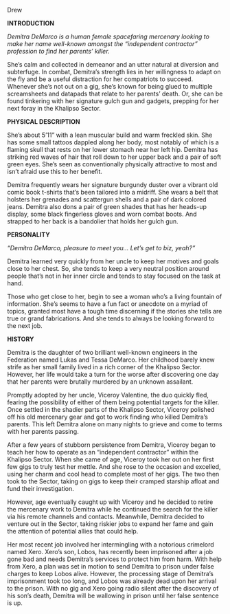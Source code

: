 Drew

**INTRODUCTION**

_Demitra DeMarco is a human female spacefaring mercenary looking to make her name well-known amongst the “independent contractor” profession to find her parents’ killer._

She’s calm and collected in demeanor and an utter natural at diversion and subterfuge. In combat, Demitra’s strength lies in her willingness to adapt on the fly and be a useful distraction for her compatriots to succeed. Whenever she’s not out on a gig, she’s known for being glued to multiple screamsheets and datapads that relate to her parents’ death. Or, she can be found tinkering with her signature gulch gun and gadgets, prepping for her next foray in the Khalipso Sector.

**PHYSICAL DESCRIPTION**

She’s about 5’11” with a lean muscular build and warm freckled skin. She has some small tattoos dappled along her body, most notably of which is a flaming skull that rests on her lower stomach near her left hip. Demitra has striking red waves of hair that roll down to her upper back and a pair of soft green eyes. She’s seen as conventionally physically attractive to most and isn’t afraid use this to her benefit.

Demitra frequently wears her signature burgundy duster over a vibrant old comic book t-shirts that’s been tailored into a midriff. She wears a belt that holsters her grenades and scattergun shells and a pair of dark colored jeans. Demitra also dons a pair of green shades that has her heads-up display, some black fingerless gloves and worn combat boots. And strapped to her back is a bandolier that holds her gulch gun.

**PERSONALITY**

_“Demitra DeMarco, pleasure to meet you… Let’s get to biz, yeah?”_

Demitra learned very quickly from her uncle to keep her motives and goals close to her chest. So, she tends to keep a very neutral position around people that’s not in her inner circle and tends to stay focused on the task at hand.

Those who get close to her, begin to see a woman who’s a living fountain of information. She’s seems to have a fun fact or anecdote on a myriad of topics, granted most have a tough time discerning if the stories she tells are true or grand fabrications. And she tends to always be looking forward to the next job.

**HISTORY**

Demitra is the daughter of two brilliant well-known engineers in the Federation named Lukas and Tessa DeMarco. Her childhood barely knew strife as her small family lived in a rich corner of the Khalipso Sector. However, her life would take a turn for the worse after discovering one day that her parents were brutally murdered by an unknown assailant.

Promptly adopted by her uncle, Viceroy Valentine, the duo quickly fled, fearing the possibility of either of them being potential targets for the killer. Once settled in the shadier parts of the Khalipso Sector, Viceroy polished off his old mercenary gear and got to work finding who killed Demitra’s parents. This left Demitra alone on many nights to grieve and come to terms with her parents passing.

After a few years of stubborn persistence from Demitra, Viceroy began to teach her how to operate as an “independent contractor” within the Khalipso Sector. When she came of age, Viceroy took her out on her first few gigs to truly test her mettle. And she rose to the occasion and excelled, using her charm and cool head to complete most of her gigs. The two then took to the Sector, taking on gigs to keep their cramped starship afloat and fund their investigation.

However, age eventually caught up with Viceroy and he decided to retire the mercenary work to Demitra while he continued the search for the killer via his remote channels and contacts. Meanwhile, Demitra decided to venture out in the Sector, taking riskier jobs to expand her fame and gain the attention of potential allies that could help.

Her most recent job involved her intermingling with a notorious crimelord named Xero. Xero’s son, Lobos, has recently been imprisoned after a job gone bad and needs Demitra’s services to protect him from harm. With help from Xero, a plan was set in motion to send Demitra to prison under false charges to keep Lobos alive. However, the processing stage of Demitra’s imprisonment took too long, and Lobos was already dead upon her arrival to the prison. With no gig and Xero going radio silent after the discovery of his son’s death, Demitra will be wallowing in prison until her false sentence is up.